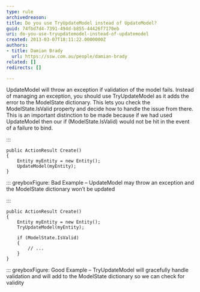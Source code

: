 ```yaml
---
type: rule
archivedreason: 
title: Do you use TryUpdateModel instead of UpdateModel?
guid: 74fbd7d4-7391-494d-b855-44426f7170eb
uri: do-you-use-tryupdatemodel-instead-of-updatemodel
created: 2013-03-07T18:11:22.0000000Z
authors:
- title: Damian Brady
  url: https://ssw.com.au/people/damian-brady
related: []
redirects: []

---
```


UpdateModel will throw an exception if validation of the model fails.  Instead of managing an exception, you should use TryUpdateModel as it adds the error to the ModelState dictionary.  This lets you check the ModelState.IsValid property and decide how to handle the issue from there.  This is an important distinction to be made because if we had used UpdateModel then our if (ModelState.IsValid) would not be hit in the event of a failure to bind.

<!--endintro-->


:::


```
public ActionResult Create()
{
    Entity myEntity = new Entity();
    UpdateModel(myEntity);
}
```


::: greyboxFigure: Bad Example – UpdateModel may throw an exception and the ModelState dictionary won’t be updated

:::


```
public ActionResult Create()
{
    Entity myEntity = new Entity();
    TryUpdateModel(myEntity);

    if (ModelState.IsValid)
    {
        // ...
    }
}
```


::: greyboxFigure: Good Example – TryUpdateModel will gracefully handle validation and will add to the ModelState dictionary so we can check for validity

